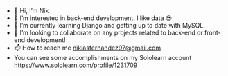 - 👋 Hi, I’m Nik
- 👀 I’m interested in back-end development. I like data 😎
- 🌱 I’m currently learning Django and getting up to date with MySQL.
- 💞️ I’m looking to collaborate on any projects related to back-end or front-end development!
- 📫 How to reach me niklasfernandez97@gmail.com
- You can see some accomplishments on my Sololearn account https://www.sololearn.com/profile/1231709

<!---
tobymac208/tobymac208 is a ✨ special ✨ repository because its `README.md` (this file) appears on your GitHub profile.
You can click the Preview link to take a look at your changes.
--->
